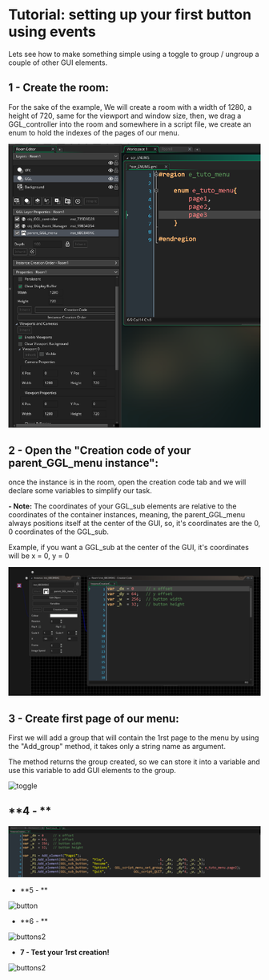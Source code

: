 # **Tutorial: setting up your first button using events**

Lets see how to make something simple using a toggle to group / ungroup a couple of other GUI elements.

## **1 - Create the room**:

For the sake of the example, We will create a room with a width of 1280, a height of 720, same for the viewport and window size, then, we drag
a GGL_controller into the room and somewhere in a script file, we create an enum to hold the indexes of the pages of our menu.

![room](https://github.com/Ced30/GGL-Documentation/blob/main/Images/Tutorial/Menus/Menu_room.png)

## **2 - Open the "Creation code of your parent_GGL_menu instance"**:

once the instance is in the room, open the creation code tab and we will declare some variables to simplify our task.

**- Note:**
The coordinates of your GGL_sub elements are relative to the coordinates of the container instances, meaning, the parent_GGL_menu always positions itself at the center of the GUI, so, it's coordinates are the 0, 0 coordinates of the GGL_sub.

Example, if you want a GGL_sub at the center of the GUI, it's coordinates will be x = 0, y = 0

![toggle](https://github.com/Ced30/GGL-Documentation/blob/main/Images/Tutorial/Menus/declarations.png)

## **3 - Create first page of our menu**:

First we will add a group that will contain the 1rst page to the menu by using the "Add_group" method, it takes only a string name as argument.

The method returns the group created, so we can store it into a variable and use this variable to add GUI elements to the group.

![toggle](https://github.com/Ced30/GML-GUI-Library-GGL-Documentation/blob/main/Images/Tutorial/Events/script_fire.png)

## **4 - **


![pass_the_func](https://github.com/Ced30/GGL-Documentation/blob/main/Images/Tutorial/Menus/page1.png)

- **5 - **

![button]()



- **6 - **



![buttons2]()

- **7 - Test your 1rst creation!**



![buttons2]()



